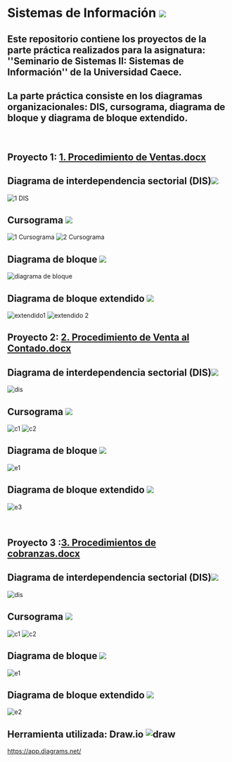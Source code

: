 # Sistemas de Información <img src="https://img.icons8.com/cotton/60/000000/information-pyramid.png"/>
## Este repositorio contiene los proyectos de la parte práctica realizados para la asignatura: ''Seminario de Sistemas II: Sistemas de Información'' de la Universidad Caece.
## La parte práctica consiste en los diagramas organizacionales: DIS, cursograma, diagrama de bloque y diagrama de bloque extendido.
‎      ‏‏‎

## Proyecto 1: [1. Procedimiento de Ventas.docx](https://github.com/agustinrp/Sistemas_de_Informacion/files/6837053/1.Procedimiento.de.Ventas.docx)
## Diagrama de interdependencia sectorial (DIS)<img src="https://img.icons8.com/carbon-copy/50/000000/serial-tasks.png"/>
![1 DIS](https://user-images.githubusercontent.com/58674979/126084392-48fe988e-e6de-4ed8-bf18-159225f587ec.png)

## Cursograma <img src="https://img.icons8.com/dusk/40/000000/workflow.png"/>
![1 Cursograma](https://user-images.githubusercontent.com/58674979/126084663-b5e7119e-f2ff-4075-87b8-2d693e3e1dd0.png)
![2 Cursograma](https://user-images.githubusercontent.com/58674979/126084671-71e6bcff-2484-4548-a3a9-0367608f8c5d.png)

## Diagrama de bloque <img src="https://img.icons8.com/dotty/40/000000/activity-feed.png"/>
![diagrama de bloque](https://user-images.githubusercontent.com/58674979/126084980-bbd23274-5dfa-4502-93a0-9a51f05f95a1.png)

## Diagrama de bloque extendido <img src="https://img.icons8.com/dotty/40/000000/activity-grid.png"/>
![extendido1](https://user-images.githubusercontent.com/58674979/126085064-5afb2809-eae9-42c6-8df5-f0e5daece718.png)
![extendido 2](https://user-images.githubusercontent.com/58674979/126085079-450e7de4-3460-42ea-9193-e7851eb411e3.png)
‎      ‏‏‎


## Proyecto 2: [2. Procedimiento de Venta al Contado.docx](https://github.com/agustinrp/Sistemas_de_Informacion/files/6837055/2.Procedimiento.de.Venta.al.Contado.docx)
## Diagrama de interdependencia sectorial (DIS)<img src="https://img.icons8.com/carbon-copy/50/000000/serial-tasks.png"/>
![dis](https://user-images.githubusercontent.com/58674979/126085394-c8db9b09-69c9-4cbb-80cb-2ad74278fdf2.png)

## Cursograma <img src="https://img.icons8.com/dusk/40/000000/workflow.png"/>
![c1](https://user-images.githubusercontent.com/58674979/126085442-aacbc7df-eddf-4eab-80f7-63d96f2c99b2.png)
![c2](https://user-images.githubusercontent.com/58674979/126085453-89bfffbb-2351-4073-81b3-5168e41b7caa.png)

## Diagrama de bloque <img src="https://img.icons8.com/dotty/40/000000/activity-feed.png"/>
![e1](https://user-images.githubusercontent.com/58674979/126085459-e9c71b04-ffd3-438d-9ce8-23816f47f808.png)

## Diagrama de bloque extendido <img src="https://img.icons8.com/dotty/40/000000/activity-grid.png"/>
![e3](https://user-images.githubusercontent.com/58674979/126085466-d924ceb4-666e-409b-a6a6-6295a1ed74db.png)


‎      ‏‏‎

## Proyecto 3 :[3. Procedimientos de cobranzas.docx](https://github.com/agustinrp/Sistemas_de_Informacion/files/6837060/3.Procedimientos.de.cobranzas.docx)
## Diagrama de interdependencia sectorial (DIS)<img src="https://img.icons8.com/carbon-copy/50/000000/serial-tasks.png"/>
![dis](https://user-images.githubusercontent.com/58674979/126086370-5e60768c-d372-4fa9-91d7-8d9c4f241170.png)

## Cursograma <img src="https://img.icons8.com/dusk/40/000000/workflow.png"/>
![c1](https://user-images.githubusercontent.com/58674979/126086392-189ef497-83b0-4e38-a845-ccaf2857576a.png)
![c2](https://user-images.githubusercontent.com/58674979/126086401-d1a42d3e-983a-4b64-b5cf-0f74fbd8b2fb.png)

## Diagrama de bloque <img src="https://img.icons8.com/dotty/40/000000/activity-feed.png"/>
![e1](https://user-images.githubusercontent.com/58674979/126086413-9b1df8fd-5414-45fc-8a44-1575c9bbe3b6.png)

## Diagrama de bloque extendido <img src="https://img.icons8.com/dotty/40/000000/activity-grid.png"/>
![e2](https://user-images.githubusercontent.com/58674979/126086434-9506a256-9df4-46f8-9955-2a934f74642d.png)



## Herramienta utilizada: Draw.io ![draw](https://user-images.githubusercontent.com/58674979/126081442-e83d9ccc-14c9-4ff8-8dc5-9f300be169f0.png)
https://app.diagrams.net/
